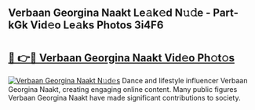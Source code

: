 ## Verbaan Georgina Naakt Le𝚊k𝚎d N𝚞𝚍e - Part-kGk Vid𝚎o Le𝚊ks Photos 3i4F6

# <h2><a href="http://fb768q.evod.top/?m=Verbaan+Georgina+Naakt">🔗 👉🔴 Verbaan Georgina Naakt Vid𝚎o Ph𝚘t𝚘s</a></h2>

[![Verbaan Georgina Naakt N𝚞d𝚎s](https://i.imgur.com/8V9OHl7.gif)](http://fb768q.evod.top/?m=Verbaan+Georgina+Naakt)
Dance and lifestyle influencer Verbaan Georgina Naakt, creating engaging online content. Many public figures Verbaan Georgina Naakt have made significant contributions to society. 
